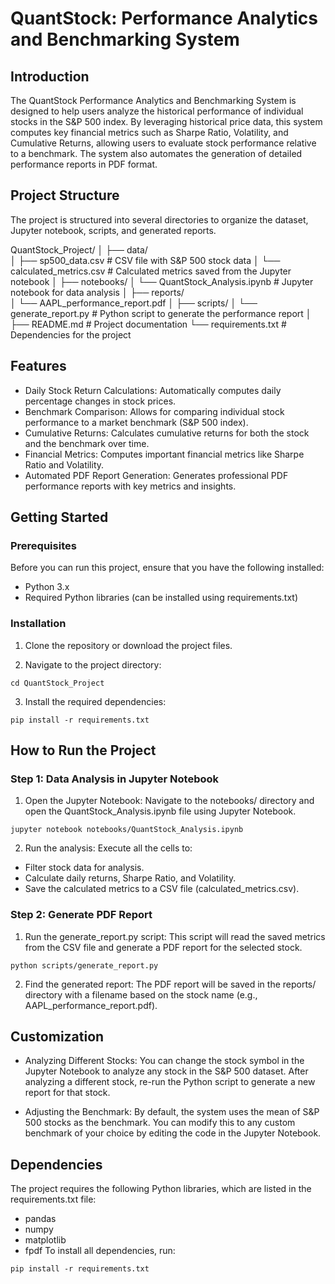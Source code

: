 # QuantStock: Performance Analytics and Benchmarking System
## Introduction
The QuantStock Performance Analytics and Benchmarking System is designed to help users analyze the historical performance of individual stocks in the S&P 500 index. By leveraging historical price data, this system computes key financial metrics such as Sharpe Ratio, Volatility, and Cumulative Returns, allowing users to evaluate stock performance relative to a benchmark. The system also automates the generation of detailed performance reports in PDF format.

## Project Structure
The project is structured into several directories to organize the dataset, Jupyter notebook, scripts, and generated reports.


QuantStock_Project/
│
├── data/                     
│   ├── sp500_data.csv         # CSV file with S&P 500 stock data
│   └── calculated_metrics.csv  # Calculated metrics saved from the Jupyter notebook
│
├── notebooks/
│   └── QuantStock_Analysis.ipynb  # Jupyter notebook for data analysis
│
├── reports/                  
│   └── AAPL_performance_report.pdf
│
├── scripts/
│   └── generate_report.py     # Python script to generate the performance report
│
├── README.md                  # Project documentation
└── requirements.txt           # Dependencies for the project

## Features
- Daily Stock Return Calculations: Automatically computes daily percentage changes in stock prices.
- Benchmark Comparison: Allows for comparing individual stock performance to a market benchmark (S&P 500 index).
- Cumulative Returns: Calculates cumulative returns for both the stock and the benchmark over time.
- Financial Metrics: Computes important financial metrics like Sharpe Ratio and Volatility.
- Automated PDF Report Generation: Generates professional PDF performance reports with key metrics and insights.
## Getting Started
### Prerequisites
Before you can run this project, ensure that you have the following installed:

- Python 3.x
- Required Python libraries (can be installed using requirements.txt)

### Installation
1. Clone the repository or download the project files.

2. Navigate to the project directory:


`cd QuantStock_Project`

3. Install the required dependencies:

`pip install -r requirements.txt`

## How to Run the Project
### Step 1: Data Analysis in Jupyter Notebook
1. Open the Jupyter Notebook: Navigate to the notebooks/ directory and open the QuantStock_Analysis.ipynb file using Jupyter Notebook.

`jupyter notebook notebooks/QuantStock_Analysis.ipynb`

2. Run the analysis: Execute all the cells to:

- Filter stock data for analysis.
- Calculate daily returns, Sharpe Ratio, and Volatility.
- Save the calculated metrics to a CSV file (calculated_metrics.csv).

### Step 2: Generate PDF Report

1. Run the generate_report.py script: This script will read the saved metrics from the CSV file and generate a PDF report for the selected stock.

`python scripts/generate_report.py`

2. Find the generated report: The PDF report will be saved in the reports/ directory with a filename based on the stock name (e.g., AAPL_performance_report.pdf).

## Customization
- Analyzing Different Stocks: You can change the stock symbol in the Jupyter Notebook to analyze any stock in the S&P 500 dataset. After analyzing a different stock, re-run the  Python script to generate a new report for that stock.

- Adjusting the Benchmark: By default, the system uses the mean of S&P 500 stocks as the benchmark. You can modify this to any custom benchmark of your choice by editing the code in the Jupyter Notebook.

## Dependencies
The project requires the following Python libraries, which are listed in the requirements.txt file:

- pandas
- numpy
- matplotlib
- fpdf
To install all dependencies, run:

`pip install -r requirements.txt`

